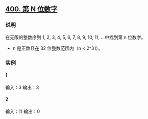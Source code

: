 ## [400. 第 N 位数字](https://leetcode-cn.com/problems/nth-digit/)

### 说明
在无限的整数序列 1, 2, 3, 4, 5, 6, 7, 8, 9, 10, 11, ...中找到第 n 位数字。

* n 是正数且在 32 位整数范围内（n < 2^31）。

### 实例
#### 1
输入：3
输出：3

#### 2
输入：11
输出：0